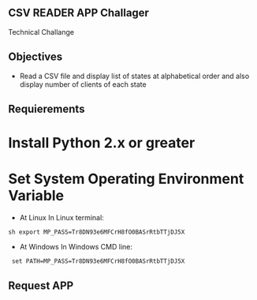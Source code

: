 ## CSV READER APP Challager
Technical Challange

## Objectives
* Read a CSV file and display list of states at alphabetical order and also display number of clients of each state

## Requierements

# Install Python 2.x or greater

# Set System Operating Environment Variable

* At Linux
In Linux terminal:

```sh export MP_PASS=Tr8DN93e6MFCrH8fO0BASrRtbTTjDJ5X```

* At Windows
In Windows CMD line:

``` set PATH=MP_PASS=Tr8DN93e6MFCrH8fO0BASrRtbTTjDJ5X```

## Request APP 



